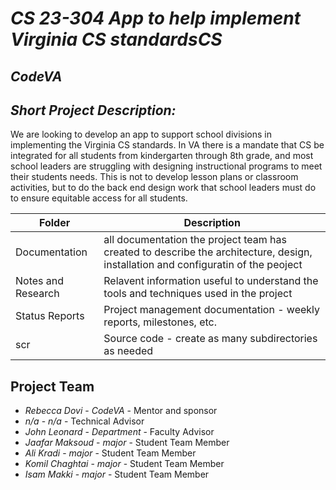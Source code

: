 # *CS 23-304 App to help implement Virginia CS standardsCS*
## *CodeVA*
## *Short Project Description:*
We are looking to develop an app to support school divisions in implementing the Virginia CS standards. In VA there is a mandate that CS be integrated for all students from kindergarten through 8th grade, and most school leaders are struggling with designing instructional programs to meet their students needs. This is not to develop lesson plans or classroom activities, but to do the back end design work that school leaders must do to ensure equitable access for all students.

| Folder | Description |
|---|---|
| Documentation |  all documentation the project team has created to describe the architecture, design, installation and configuratin of the peoject |
| Notes and Research | Relavent information useful to understand the tools and techniques used in the project |
| Status Reports | Project management documentation - weekly reports, milestones, etc. |
| scr | Source code - create as many subdirectories as needed |

## Project Team
- *Rebecca Dovi*  - *CodeVA* - Mentor and sponsor
- *n/a* - *n/a* - Technical Advisor
- *John Leonard* - *Department* - Faculty Advisor
- *Jaafar Maksoud* - *major* - Student Team Member
- *Ali Kradi* - *major* - Student Team Member
- *Komil Chaghtai* - *major* - Student Team Member
- *Isam Makki* - *major* - Student Team Member
